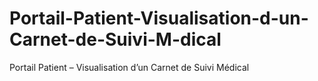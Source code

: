 # Portail-Patient-Visualisation-d-un-Carnet-de-Suivi-M-dical
Portail Patient – Visualisation d’un Carnet de Suivi Médical
